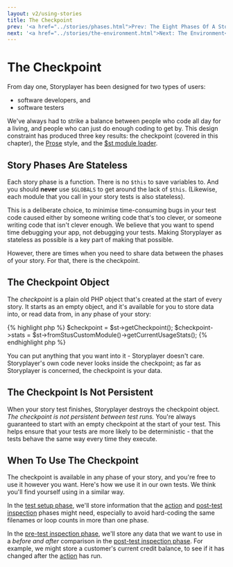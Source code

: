 ```yaml
---
layout: v2/using-stories
title: The Checkpoint
prev: '<a href="../stories/phases.html">Prev: The Eight Phases Of A Story Test</a>'
next: '<a href="../stories/the-environment.html">Next: The Environment</a>'
---
```


# The Checkpoint

From day one, Storyplayer has been designed for two types of users:

* software developers, and
* software testers

We've always had to strike a balance between people who code all day for a living, and people who can just do enough coding to get by. This design constraint has produced three key results: the checkpoint (covered in this chapter), the [Prose](../prose/index.html) style, and the [$st module loader](../prose/the-st-object.html).

## Story Phases Are Stateless

Each story phase is a function.  There is no `$this` to save variables to.  And you should __never__ use `$GLOBALS` to get around the lack of `$this`.  (Likewise, each module that you call in your story tests is also stateless).

This is a deliberate choice, to minimise time-consuming bugs in your test code caused either by someone writing code that's too clever, or someone writing code that isn't clever enough.  We believe that you want to spend time debugging your app, not debugging your tests.  Making Storyplayer as stateless as possible is a key part of making that possible.

However, there are times when you need to share data between the phases of your story.  For that, there is the checkpoint.

## The Checkpoint Object

The _checkpoint_ is a plain old PHP object that's created at the start of every story.  It starts as an empty object, and it's available for you to store data into, or read data from, in any phase of your story:

{% highlight php %}
$checkpoint = $st->getCheckpoint();
$checkpoint->stats = $st->fromStusCustomModule()->getCurrentUsageStats();
{% endhighlight php %}

You can put anything that you want into it - Storyplayer doesn't care.  Storyplayer's own code never looks inside the checkpoint; as far as Storyplayer is concerned, the checkpoint is your data.

## The Checkpoint Is Not Persistent

When your story test finishes, Storyplayer destroys the checkpoint object.  _The checkpoint is not persistent between test runs._ You're always guaranteed to start with an empty checkpoint at the start of your test.  This helps ensure that your tests are more likely to be deterministic - that the tests behave the same way every time they execute.

## When To Use The Checkpoint

The checkpoint is available in any phase of your story, and you're free to use it however you want.  Here's how we use it in our own tests.  We think you'll find yourself using in a similar way.

In the [test setup phase](test-setup-phase.html), we'll store information that the [action](action.html) and [post-test inspection](post-test-inspection.html) phases might need, especially to avoid hard-coding the same filenames or loop counts in more than one phase.

In the [pre-test inspection phase](pre-test-inspection.html), we'll store any data that we want to use in a _before and after_ comparison in the [post-test inspection phase](post-test-inspection.html).  For example, we might store a customer's current credit balance, to see if it has changed after the [action](action.html) has run.